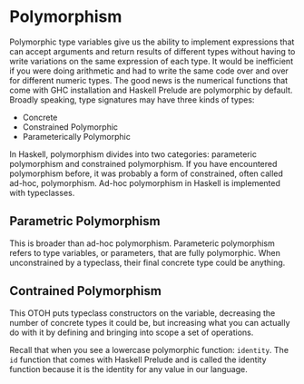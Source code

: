 # Polymorphism

Polymorphic type variables give us the ability to implement
expressions that can accept arguments and return results of
different types without having to write variations on
the same expression of each type. It would be inefficient
if you were doing arithmetic and had to write the same code
over and over for different numeric types. The good news 
is the numerical functions that come with GHC installation
and Haskell Prelude are polymorphic by default. Broadly
speaking, type signatures may have three kinds of types:

+ Concrete
+ Constrained Polymorphic
+ Parameterically Polymorphic

In Haskell, polymorphism divides into two categories:
parameteric polymorphism and constrained polymorphism. If 
you have encountered polymorphism before, it was probably 
a form of constrained, often called ad-hoc, polymorphism.
Ad-hoc polymorphism in Haskell is implemented with typeclasses.

## Parametric Polymorphism

This is broader than ad-hoc polymorphism. Parameteric 
polymorphism refers to type variables, or parameters, that
are fully polymorphic. When unconstrained by a typeclass, their
final concrete type could be anything.

## Contrained Polymorphism

This OTOH puts typeclass constructors on the variable, 
decreasing the number of concrete types it could be, but
increasing what you can actually do with it by 
defining and bringing into scope a set of operations.

Recall that when you see a lowercase polymorphic function:
`identity`. The `id` function that comes with Haskell 
Prelude and is called the identity function because it is
the identity for any value in our language. 

